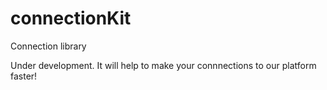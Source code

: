 # connectionKit
Connection library

Under development. It will help to make your connnections to our platform faster!
